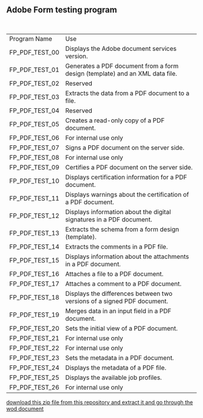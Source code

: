 
## Adobe Form testing program 

</br>

<table>
    <tr>
        <td>Program Name</td>
        <td>Use</td>
    </tr>
    <tr>
        <td>FP_PDF_TEST_00</td>
        <td>Displays the Adobe document services version.</td>
    </tr>
    <tr>
        <td>FP_PDF_TEST_01</td>
        <td>Generates a PDF document from a form design (template) and an XML data file.</td>
    </tr>
    <tr>
        <td>FP_PDF_TEST_02</td>
        <td>Reserved</td>
    </tr>
    <tr>
        <td>FP_PDF_TEST_03</td>
        <td>Extracts the data from a PDF document to a file.</td>
    </tr>
    <tr>
        <td>FP_PDF_TEST_04</td>
        <td>Reserved</td>
    </tr>
    <tr>
        <td>FP_PDF_TEST_05</td>
        <td>Creates a read-only copy of a PDF document.</td>
    </tr>
    <tr>
        <td>FP_PDF_TEST_06</td>
        <td>For internal use only</td>
    </tr>
    <tr>
        <td>FP_PDF_TEST_07</td>
        <td>Signs a PDF document on the server side.</td>
    </tr>
    <tr>
        <td>FP_PDF_TEST_08</td>
        <td>For internal use only</td>
    </tr>
    <tr>
        <td>FP_PDF_TEST_09</td>
        <td>Certifies a PDF document on the server side.</td>
    </tr>
    <tr>
        <td>FP_PDF_TEST_10</td>
        <td>Displays certification information for a PDF document.</td>
    </tr>
    <tr>
        <td>FP_PDF_TEST_11</td>
        <td>Displays warnings about the certification of a PDF document.</td>
    </tr>
    <tr>
        <td>FP_PDF_TEST_12</td>
        <td>Displays information about the digital signatures in a PDF document.</td>
    </tr>
    <tr>
        <td>FP_PDF_TEST_13</td>
        <td>Extracts the schema from a form design (template).</td>
    </tr>
    <tr>
        <td>FP_PDF_TEST_14</td>
        <td>Extracts the comments in a PDF file.</td>
    </tr>
    <tr>
        <td>FP_PDF_TEST_15</td>
        <td>Displays information about the attachments in a PDF document.</td>
    </tr>
    <tr>
        <td>FP_PDF_TEST_16</td>
        <td>Attaches a file to a PDF document.</td>
    </tr>
    <tr>
        <td>FP_PDF_TEST_17</td>
        <td>Attaches a comment to a PDF document.</td>
    </tr>
    <tr>
        <td>FP_PDF_TEST_18</td>
        <td>Displays the differences between two versions of a signed PDF document.</td>
    </tr>
    <tr>
        <td>FP_PDF_TEST_19</td>
        <td>Merges data in an input field in a PDF document.</td>
    </tr>
    <tr>
        <td>FP_PDF_TEST_20</td>
        <td>Sets the initial view of a PDF document.</td>
    </tr>
    <tr>
        <td>FP_PDF_TEST_21</td>
        <td>For internal use only</td>
    </tr>
    <tr>
        <td>FP_PDF_TEST_22</td>
        <td>For internal use only</td>
    </tr>
    <tr>
        <td>FP_PDF_TEST_23</td>
        <td>Sets the metadata in a PDF document.</td>
    </tr>
    <tr>
        <td>FP_PDF_TEST_24</td>
        <td>Displays the metadata of a PDF file.</td>
    </tr>
    <tr>
        <td>FP_PDF_TEST_25</td>
        <td>Displays the available job profiles.</td>
    </tr>
    <tr>
        <td>FP_PDF_TEST_26</td>
        <td>For internal use only</td>
    </tr>
</table>


[download this zip file from this repository and extract it and go through the wod document](https://github.com/Octavius-Dante/Nova-Proxima/blob/main/ADOBE_BASIC/ZTEST_ADOBE_SAMPLES.zip)
